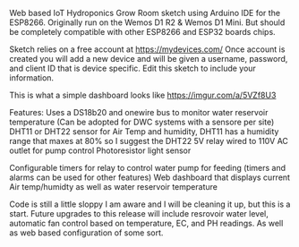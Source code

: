 Web based IoT Hydroponics Grow Room sketch using Arduino IDE for the ESP8266. Originally run on the Wemos D1 R2 & Wemos D1 Mini. But should be completely compatible with other ESP8266 and ESP32 boards chips.

Sketch relies on a free account at https://mydevices.com/ Once account is created you will add a new device and will be given a username, password, and client ID that is device specific. Edit this sketch to include your information.

This is what a simple dashboard looks like https://imgur.com/a/5VZf8U3

Features:
Uses a DS18b20 and onewire bus to monitor water reservoir temperature (Can be adopted for DWC systems with a sensore per site)
DHT11 or DHT22 sensor for Air Temp and humidity, DHT11 has a humidity range that maxes at 80% so I suggest the DHT22
5V relay wired to 110V AC outlet for pump control
Photoresistor light sensor 

Configurable timers for relay to control water pump for feeding (timers and alarms can be used for other features)
Web dashboard that displays current Air temp/humidty as well as water reservoir temperature


Code is still a little sloppy I am aware and I will be cleaning it up, but this is a start. Future upgrades to this release will include resrovoir water level, automatic fan control based on temperature, EC, and PH readings. As well as web based configuration of some sort.
